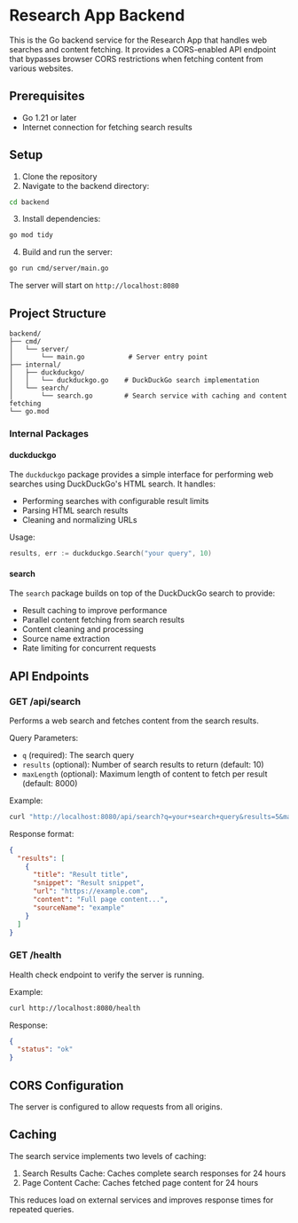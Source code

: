 # Research App Backend

This is the Go backend service for the Research App that handles web searches and content fetching. It provides a CORS-enabled API endpoint that bypasses browser CORS restrictions when fetching content from various websites.

## Prerequisites

- Go 1.21 or later
- Internet connection for fetching search results

## Setup

1. Clone the repository
2. Navigate to the backend directory:
```bash
cd backend
```

3. Install dependencies:
```bash
go mod tidy
```

4. Build and run the server:
```bash
go run cmd/server/main.go
```

The server will start on `http://localhost:8080`

## Project Structure

```
backend/
├── cmd/
│   └── server/
│       └── main.go           # Server entry point
├── internal/
│   ├── duckduckgo/
│   │   └── duckduckgo.go    # DuckDuckGo search implementation
│   └── search/
│       └── search.go        # Search service with caching and content fetching
└── go.mod
```

### Internal Packages

#### duckduckgo

The `duckduckgo` package provides a simple interface for performing web searches using DuckDuckGo's HTML search. It handles:
- Performing searches with configurable result limits
- Parsing HTML search results
- Cleaning and normalizing URLs

Usage:
```go
results, err := duckduckgo.Search("your query", 10)
```

#### search

The `search` package builds on top of the DuckDuckGo search to provide:
- Result caching to improve performance
- Parallel content fetching from search results
- Content cleaning and processing
- Source name extraction
- Rate limiting for concurrent requests

## API Endpoints

### GET /api/search

Performs a web search and fetches content from the search results.

Query Parameters:
- `q` (required): The search query
- `results` (optional): Number of search results to return (default: 10)
- `maxLength` (optional): Maximum length of content to fetch per result (default: 8000)

Example:
```bash
curl "http://localhost:8080/api/search?q=your+search+query&results=5&maxLength=5000"
```

Response format:
```json
{
  "results": [
    {
      "title": "Result title",
      "snippet": "Result snippet",
      "url": "https://example.com",
      "content": "Full page content...",
      "sourceName": "example"
    }
  ]
}
```

### GET /health

Health check endpoint to verify the server is running.

Example:
```bash
curl http://localhost:8080/health
```

Response:
```json
{
  "status": "ok"
}
```

## CORS Configuration

The server is configured to allow requests from all origins.

## Caching

The search service implements two levels of caching:
1. Search Results Cache: Caches complete search responses for 24 hours
2. Page Content Cache: Caches fetched page content for 24 hours

This reduces load on external services and improves response times for repeated queries.